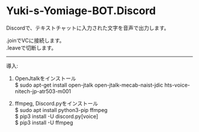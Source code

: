 # Yuki-s-Yomiage-BOT.Discord  
Discordで、テキストチャットに入力された文字を音声で出力します。  

.joinでVCに接続します。  
.leaveで切断します。  

------------------------------------------------------------------------
導入:  
1. OpenJtalkをインストール  
$ sudo apt-get install open-jtalk open-jtalk-mecab-naist-jdic hts-voice-nitech-jp-atr503-m001  

2. ffmpeg, Discord.pyをインストール  
$ sudo apt install python3-pip ffmpeg  
$ pip3 install -U discord.py[voice]  
$ pip3 install -U ffmpeg  
